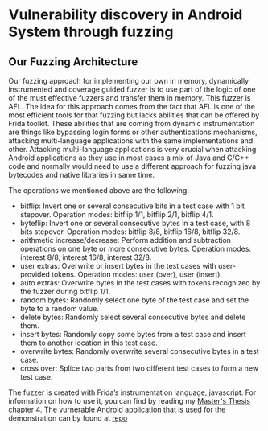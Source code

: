 # Vulnerability discovery in Android System through fuzzing

## Our Fuzzing Architecture

Our fuzzing approach for implementing our own in memory, dynamically instrumented
and coverage guided fuzzer is to use part of the logic of one of the must
effective fuzzers and transfer them in memory. This fuzzer is AFL. The idea for
this approach comes from the fact that AFL is one of the most efficient tools for that
fuzzing but lacks abilities that can be offered by Frida toolkit. These abilities that are
coming from dynamic instrumentation are things like bypassing login forms or other
authentications mechanisms, attacking multi-language applications with the same 
implementations and other. Attacking multi-language applications is very crucial
when attacking Android applications as they use in most cases a mix of Java and
C/C++ code and normally would need to use a different approach for fuzzing java
bytecodes and native libraries in same time.

The operations we mentioned above are the following:
* bitflip: Invert one or several consecutive bits in a test case with 1 bit stepover. Operation modes: bitflip 1/1, bitflip 2/1, bitflip 4/1.
* byteflip: Invert one or several consecutive bytes in a test case, with 8 bits stepover. Operation modes: bitflip 8/8, bitflip 16/8, bitflip 32/8.
* arithmetic increase/decrease: Perform addition and subtraction operations on one byte or more consecutive bytes. Operation modes: interest 8/8, interest 16/8, interest 32/8.
* user extras: Overwrite or insert bytes in the test cases with user-provided tokens. Operation modes: user (over), user (insert).
* auto extras: Overwrite bytes in the test cases with tokens recognized by the fuzzer during bitflip 1/1.
* random bytes: Randomly select one byte of the test case and set the byte to a random value.
* delete bytes: Randomly select several consecutive bytes and delete them.
* insert bytes: Randomly copy some bytes from a test case and insert them to another location in this test case.
* overwrite bytes: Randomly overwrite several consecutive bytes in a test case.
* cross over: Splice two parts from two different test cases to form a new test case.

The fuzzer is created with Frida’s instrumentation language, javascript. For information on how to use it, you can find by reading my [Master's Thesis](https://github.com/AthanasiosOikonomou/Android-fuzzer/blob/main/Vulnerability%20discovery%20in%20Android%20System%20through%20fuzzing.pdf) chapter 4. The vurnerable Android application that is used for the demonstration can by found at [repo](https://github.com/AthanasiosOikonomou/Vulnerable-Android-App)